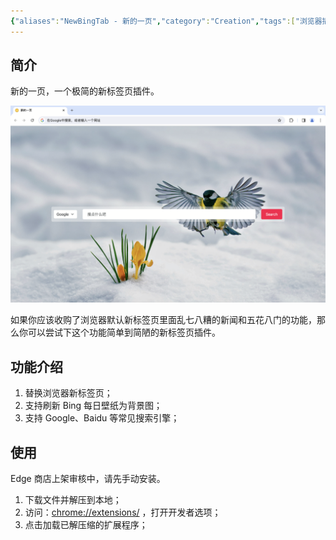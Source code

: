 ```yaml
---
{"aliases":"NewBingTab - 新的一页","category":"Creation","tags":["浏览器插件"],"status":"published","link":"NA","date created":"2024-03-23 Sat 14:29:13","date modified":"2024-03-23 Sat 14:46:39","dg-publish":true,"permalink":"/Blog/Creation/NewBingTab - 新的一页/","dgPassFrontmatter":true}
---
```



## 简介

新的一页，一个极简的新标签页插件。

![Pasted image 20240323143125](https://github.com/Yunz93/PicRepo/raw/main/image/NewBingTab.png)

如果你应该收购了浏览器默认新标签页里面乱七八糟的新闻和五花八门的功能，那么你可以尝试下这个功能简单到简陋的新标签页插件。

## 功能介绍

1. 替换浏览器新标签页；
2. 支持刷新 Bing 每日壁纸为背景图；
3. 支持 Google、Baidu 等常见搜索引擎；

## 使用

Edge 商店上架审核中，请先手动安装。
1. 下载文件并解压到本地；
2. 访问：<chrome://extensions/> ，打开开发者选项；
3. 点击加载已解压缩的扩展程序；
